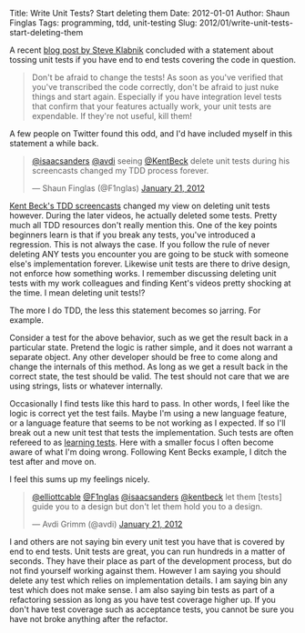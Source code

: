 Title: Write Unit Tests? Start deleting them
Date: 2012-01-01
Author: Shaun Finglas
Tags: programming, tdd, unit-testing
Slug: 2012/01/write-unit-tests-start-deleting-them

A recent [blog post by Steve
Klabnik](http://blog.steveklabnik.com/posts/2011-09-22-extracting-domain-models-a-practical-example)
concluded with a statement about tossing unit tests if you have end to
end tests covering the code in question.

> Don't be afraid to change the tests! As soon as you've verified that
> you've transcribed the code correctly, don't be afraid to just nuke
> things and start again. Especially if you have integration level tests
> that confirm that your features actually work, your unit tests are
> expendable. If they're not useful, kill them!

A few people on Twitter found this odd, and I'd have included myself in
this statement a while back.

> [@isaacsanders](https://twitter.com/isaacsanders)
> [@avdi](https://twitter.com/avdi) seeing
> [@KentBeck](https://twitter.com/KentBeck) delete unit tests during his
> screencasts changed my TDD process forever.
>
> — Shaun Finglas (@F1nglas) [January 21,
> 2012](https://twitter.com/F1nglas/statuses/160776765353111552)

<script async src="//platform.twitter.com/widgets.js" charset="utf-8"></script>
[Kent Beck's TDD
screencasts](http://pragprog.com/screencasts/v-kbtdd/test-driven-development)
changed my view on deleting unit tests however. During the later videos,
he actually deleted some tests. Pretty much all TDD resources don't
really mention this. One of the key points beginners learn is that if
you break any tests, you've introduced a regression. This is not always
the case. If you follow the rule of never deleting ANY tests you
encounter you are going to be stuck with someone else's implementation
forever. Likewise unit tests are there to drive design, not enforce how
something works. I remember discussing deleting unit tests with my work
colleagues and finding Kent's videos pretty shocking at the time. I mean
deleting unit tests!?

The more I do TDD, the less this statement becomes so jarring. For
example.

<script src="https://gist.github.com/Finglas/217feb75bc8facf38534.js"></script>
Consider a test for the above behavior, such as we get the result back
in a particular state. Pretend the logic is rather simple, and it does
not warrant a separate object. Any other developer should be free to
come along and change the internals of this method. As long as we get a
result back in the correct state, the test should be valid. The test
should not care that we are using strings, lists or whatever internally.

Occasionally I find tests like this hard to pass. In other words, I feel
like the logic is correct yet the test fails. Maybe I'm using a new
language feature, or a language feature that seems to be not working as
I expected. If so I'll break out a new unit test that tests the
implementation. Such tests are often refereed to as [learning
tests](http://blog.thecodewhisperer.com/2011/12/14/when-to-write-learning-tests/).
Here with a smaller focus I often become aware of what I'm doing wrong.
Following Kent Becks example, I ditch the test after and move on.

I feel this sums up my feelings nicely.

> [@elliottcable](https://twitter.com/ELLIOTTCABLE)
> [@F1nglas](https://twitter.com/F1nglas)
> [@isaacsanders](https://twitter.com/isaacsanders)
> [@kentbeck](https://twitter.com/KentBeck) let them \[tests\] guide you
> to a design but don't let them hold you to a design.
>
> — Avdi Grimm (@avdi) [January 21,
> 2012](https://twitter.com/avdi/statuses/160780747827974145)

<script async src="//platform.twitter.com/widgets.js" charset="utf-8"></script>
I and others are not saying bin every unit test you have that is covered
by end to end tests. Unit tests are great, you can run hundreds in a
matter of seconds. They have their place as part of the development
process, but do not find yourself working against them. However I am
saying you should delete any test which relies on implementation
details. I am saying bin any test which does not make sense. I am also
saying bin tests as part of a refactoring session as long as you have
test coverage higher up. If you don't have test coverage such as
acceptance tests, you cannot be sure you have not broke anything after
the refactor.